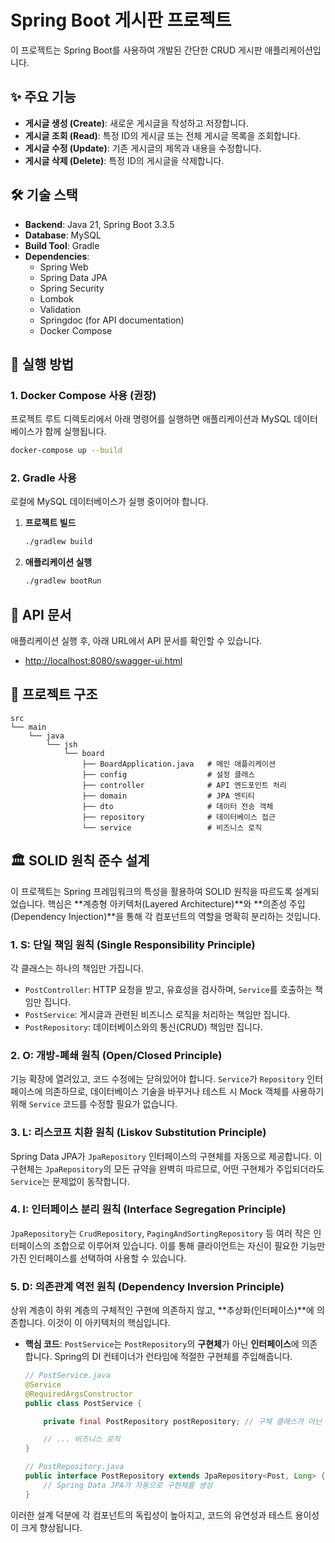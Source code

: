 # Spring Boot 게시판 프로젝트

이 프로젝트는 Spring Boot를 사용하여 개발된 간단한 CRUD 게시판 애플리케이션입니다.

## ✨ 주요 기능

-   **게시글 생성 (Create)**: 새로운 게시글을 작성하고 저장합니다.
-   **게시글 조회 (Read)**: 특정 ID의 게시글 또는 전체 게시글 목록을 조회합니다.
-   **게시글 수정 (Update)**: 기존 게시글의 제목과 내용을 수정합니다.
-   **게시글 삭제 (Delete)**: 특정 ID의 게시글을 삭제합니다.

## 🛠️ 기술 스택

-   **Backend**: Java 21, Spring Boot 3.3.5
-   **Database**: MySQL
-   **Build Tool**: Gradle
-   **Dependencies**:
    -   Spring Web
    -   Spring Data JPA
    -   Spring Security
    -   Lombok
    -   Validation
    -   Springdoc (for API documentation)
    -   Docker Compose

## 🚀 실행 방법

### 1. Docker Compose 사용 (권장)

프로젝트 루트 디렉토리에서 아래 명령어를 실행하면 애플리케이션과 MySQL 데이터베이스가 함께 실행됩니다.

```bash
docker-compose up --build
```

### 2. Gradle 사용

로컬에 MySQL 데이터베이스가 실행 중이어야 합니다.

1.  **프로젝트 빌드**
    ```bash
    ./gradlew build
    ```

2.  **애플리케이션 실행**
    ```bash
    ./gradlew bootRun
    ```

## 📝 API 문서

애플리케이션 실행 후, 아래 URL에서 API 문서를 확인할 수 있습니다.

-   [http://localhost:8080/swagger-ui.html](http://localhost:8080/swagger-ui.html)

## 📂 프로젝트 구조

```
src
└── main
    └── java
        └── jsh
            └── board
                ├── BoardApplication.java   # 메인 애플리케이션
                ├── config                  # 설정 클래스
                ├── controller              # API 엔드포인트 처리
                ├── domain                  # JPA 엔티티
                ├── dto                     # 데이터 전송 객체
                ├── repository              # 데이터베이스 접근
                └── service                 # 비즈니스 로직
```

## 🏛️ SOLID 원칙 준수 설계

이 프로젝트는 Spring 프레임워크의 특성을 활용하여 SOLID 원칙을 따르도록 설계되었습니다. 핵심은 **계층형 아키텍처(Layered Architecture)**와 **의존성 주입(Dependency Injection)**을 통해 각 컴포넌트의 역할을 명확히 분리하는 것입니다.

### 1. S: 단일 책임 원칙 (Single Responsibility Principle)

각 클래스는 하나의 책임만 가집니다.

-   `PostController`: HTTP 요청을 받고, 유효성을 검사하며, `Service`를 호출하는 책임만 집니다.
-   `PostService`: 게시글과 관련된 비즈니스 로직을 처리하는 책임만 집니다.
-   `PostRepository`: 데이터베이스와의 통신(CRUD) 책임만 집니다.

### 2. O: 개방-폐쇄 원칙 (Open/Closed Principle)

기능 확장에 열려있고, 코드 수정에는 닫혀있어야 합니다. `Service`가 `Repository` 인터페이스에 의존하므로, 데이터베이스 기술을 바꾸거나 테스트 시 Mock 객체를 사용하기 위해 `Service` 코드를 수정할 필요가 없습니다.

### 3. L: 리스코프 치환 원칙 (Liskov Substitution Principle)

Spring Data JPA가 `JpaRepository` 인터페이스의 구현체를 자동으로 제공합니다. 이 구현체는 `JpaRepository`의 모든 규약을 완벽히 따르므로, 어떤 구현체가 주입되더라도 `Service`는 문제없이 동작합니다.

### 4. I: 인터페이스 분리 원칙 (Interface Segregation Principle)

`JpaRepository`는 `CrudRepository`, `PagingAndSortingRepository` 등 여러 작은 인터페이스의 조합으로 이루어져 있습니다. 이를 통해 클라이언트는 자신이 필요한 기능만 가진 인터페이스를 선택하여 사용할 수 있습니다.

### 5. D: 의존관계 역전 원칙 (Dependency Inversion Principle)

상위 계층이 하위 계층의 구체적인 구현에 의존하지 않고, **추상화(인터페이스)**에 의존합니다. 이것이 이 아키텍처의 핵심입니다.

-   **핵심 코드**: `PostService`는 `PostRepository`의 **구현체**가 아닌 **인터페이스**에 의존합니다. Spring의 DI 컨테이너가 런타임에 적절한 구현체를 주입해줍니다.

    ```java
    // PostService.java
    @Service
    @RequiredArgsConstructor
    public class PostService {

        private final PostRepository postRepository; // 구체 클래스가 아닌 인터페이스에 의존

        // ... 비즈니스 로직
    }
    ```

    ```java
    // PostRepository.java
    public interface PostRepository extends JpaRepository<Post, Long> {
        // Spring Data JPA가 자동으로 구현체를 생성
    }
    ```

이러한 설계 덕분에 각 컴포넌트의 독립성이 높아지고, 코드의 유연성과 테스트 용이성이 크게 향상됩니다.

